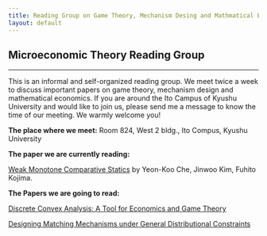 ```yaml
---
title: Reading Group on Game Theory, Mechanism Desing and Mathmatical Economics
layout: default
---
```

## Microeconomic Theory Reading Group

<hr>
This is an informal and self-organized reading group. We meet twice a week to discuss important papers on game theory, mechanism design and mathematical economics.  
If you are around the Ito Campus of Kyushu University and would like to join us, please send me a message to know the time of our meeting. We warmly welcome you!


**The place where we meet:** Room 824, West 2 bldg., Ito Compus, Kyushu University

**The paper we are currently reading:**

[Weak Monotone Comparative Statics](https://arxiv.org/pdf/1911.06442) by Yeon-Koo Che, Jinwoo Kim, Fuhito Kojima. 

**The Papers we are going to read:**  

[Discrete Convex Analysis: A Tool for Economics and Game Theory](http://www.mechanism-design.org/arch/v001-1/p_05.pdf)

[Designing Matching Mechanisms under General Distributional Constraints](https://www.dropbox.com/s/hntojmsra6d7wp8/AEJ-GKKTY-0613-2016.pdf?dl=0)



